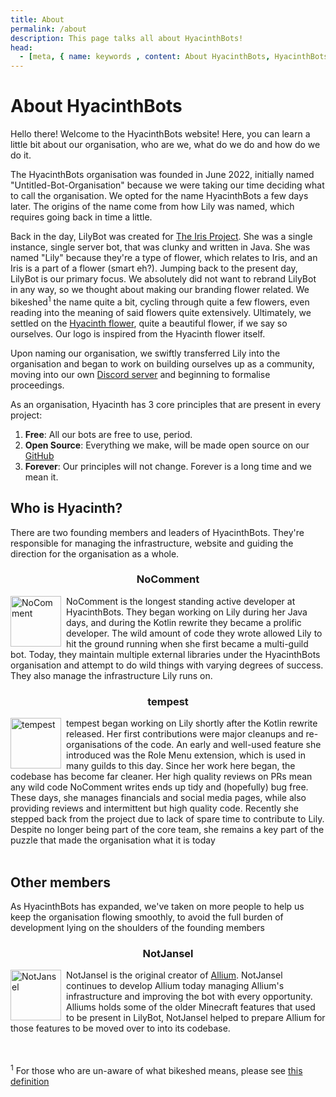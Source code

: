 ```yaml
---
title: About
permalink: /about
description: This page talks all about HyacinthBots!
head:
  - [meta, { name: keywords , content: About HyacinthBots, HyacinthBots, Hyacinth}]
---
```

# About HyacinthBots

Hello there! Welcome to the HyacinthBots website! Here, you can learn a little bit about our organisation, who are we,
what do we do and how do we do it.

The HyacinthBots organisation was founded in June 2022, initially named "Untitled-Bot-Organisation" because we were 
taking our time deciding what to call the organisation. We opted for the name HyacinthBots a few days later. The origins of the
name come from how Lily was named, which requires going back in time a little.

Back in the day, LilyBot was created for [The Iris Project](https://irisshaders.net). She was a single instance, single
server bot, that was clunky and written in Java. She was named "Lily" because they're a type of flower, which relates 
to Iris, and an Iris is a part of a flower (smart eh?). Jumping back to the present day, LilyBot is our primary focus.
We absolutely did not want to rebrand LilyBot in any way, so we thought about making our branding flower related. We 
bikeshed<sup>1</sup> the name quite a bit, cycling through quite a few flowers, even reading into the meaning of said
flowers quite extensively. Ultimately, we settled on the [Hyacinth flower](https://www.google.co.uk/search?q=hyacinth&hl=en&tbm=isch&source=hp&biw=1440&bih=725&ei=_2rEY5DpOZiQ8gLstY_4DA&iflsig=AK50M_UAAAAAY8R5EPjsfhByheYmxAFVFuQg7inuk6_5&ved=0ahUKEwjQ5L_Nvcr8AhUYiFwKHezaA88Q4dUDCAY&uact=5&oq=hyacinth&gs_lcp=CgNpbWcQAzIICAAQgAQQsQMyCAgAEIAEELEDMgsIABCABBCxAxCDATIFCAAQgAQyBQgAEIAEMgUIABCABDIFCAAQgAQyBQgAEIAEMgUIABCABDIFCAAQgARQtAdY-Q1g3Q9oAHAAeACAAUGIAZADkgEBOJgBAKABAaoBC2d3cy13aXotaW1nsAEA&sclient=img),
quite a beautiful flower, if we say so ourselves. Our logo is inspired from the Hyacinth flower itself.

Upon naming our organisation, we swiftly transferred Lily into the organisation and began to work on building ourselves 
up as a community, moving into our own [Discord server](https://discord.gg/hy2329fcTZ) and beginning to formalise proceedings.

As an organisation, Hyacinth has 3 core principles that are present in every project:
1. **Free**: All our bots are free to use, period.
2. **Open Source**: Everything we make, will be made open source on our [GitHub](https://github.com/HyacinthBots)
3. **Forever**: Our principles will not change. Forever is a long time and we mean it.


## Who is Hyacinth?
There are two founding members and leaders of HyacinthBots. They're responsible for managing the infrastructure, website
and guiding the direction for the organisation as a whole.

### <p style="text-align: center;">NoComment</p>
<img style="display: block; float: left; padding-right: 8px" src="https://avatars.githubusercontent.com/u/67918617?s=400&u=262ad547624351d96fb2c400baee1a6c060625eb&v=4" alt="NoComment" width="81"/>
NoComment is the longest standing active developer at HyacinthBots. They began working on Lily during her Java days, and
during the Kotlin rewrite they became a prolific developer. The wild amount of code they wrote allowed Lily to hit the 
ground running when she first became a multi-guild bot. Today, they maintain multiple external libraries under the 
HyacinthBots organisation and attempt to do wild things with varying degrees of success. They also manage the 
infrastructure Lily runs on.
<br>

### <p style="text-align: center;">tempest</p>
<img style="display: block; float: left; padding-right: 8px" src="https://avatars.githubusercontent.com/u/66021850?v=4" alt="tempest" width=81/>
tempest began working on Lily shortly after the Kotlin rewrite released. Her first contributions were major 
cleanups and re-organisations of the code. An early and well-used feature she introduced was the Role Menu extension, which is used in many guilds to this day. Since her work here began, the codebase has become far cleaner. Her high quality reviews on PRs mean any wild code NoComment writes ends up tidy and (hopefully) bug free. These days, she manages financials and social media pages, while also 
providing reviews and intermittent but high quality code. Recently she stepped back from the project due to lack of spare time to contribute to Lily. Despite no longer being part of the core team, she remains a key part of the puzzle that made the organisation what it is today 
<br>
<br>

## Other members
As HyacinthBots has expanded, we've taken on more people to help us keep the organisation flowing smoothly, to avoid the
full burden of development lying on the shoulders of the founding members

### <p style="text-align: center;">NotJansel</p>
<img style="display: block; float: left; padding-right: 8px" src="https://avatars.githubusercontent.com/u/73423410?v=4" alt="NotJansel" width=81>

NotJansel is the original creator of [Allium](/bots/allium/about-allium). NotJansel continues to develop Allium today
managing Allium's infrastructure and improving the bot with every opportunity. Alliums holds some of the older Minecraft 
features that used to be present in LilyBot, NotJansel helped to prepare Allium for those features to be moved over to
into its codebase.
<br>
<br>
<br>


<sup>1</sup> For those who are un-aware of what bikeshed means, please see 
[this definition](https://www.urbandictionary.com/define.php?term=bikeshed)
